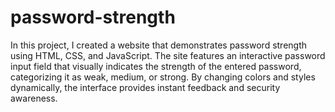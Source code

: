 # password-strength

In this project, I created a website that demonstrates password strength using HTML, CSS, and JavaScript. The site features an interactive password input field that visually indicates the strength of the entered password, categorizing it as weak, medium, or strong. By changing colors and styles dynamically, the interface provides instant feedback and security awareness.

